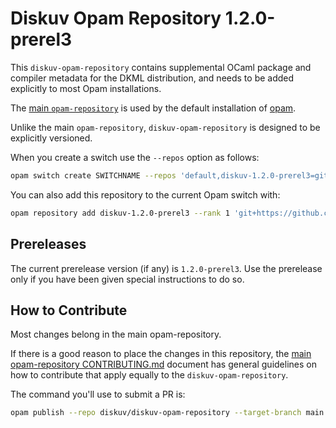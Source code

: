 # Diskuv Opam Repository 1.2.0-prerel3

This `diskuv-opam-repository` contains supplemental OCaml package and compiler
metadata for the DKML distribution, and needs to be added explicitly to most
Opam installations.

The [main `opam-repository`](https://github.com/ocaml/opam-repository)
is used by the default installation of [opam](https://opam.ocaml.org/).

Unlike the main `opam-repository`, `diskuv-opam-repository` is designed to
be explicitly versioned.

When you create a switch use the `--repos` option as follows:

```bash
opam switch create SWITCHNAME --repos 'default,diskuv-1.2.0-prerel3=git+https://github.com/diskuv/diskuv-opam-repository.git#1.2.0-prerel3' 4.12.1
```

You can also add this repository to the current Opam switch with:

```bash
opam repository add diskuv-1.2.0-prerel3 --rank 1 'git+https://github.com/diskuv/diskuv-opam-repository.git#1.2.0-prerel3'
```

## Prereleases

The current prerelease version (if any) is `1.2.0-prerel3`. Use the prerelease only if you have been given
special instructions to do so.

## How to Contribute

Most changes belong in the main opam-repository.

If there is a good reason to place the changes in this repository, the
[main opam-repository CONTRIBUTING.md](https://github.com/ocaml/opam-repository/blob/master/CONTRIBUTING.md)
document has general guidelines on how to contribute that apply equally to
the `diskuv-opam-repository`.

The command you'll use to submit a PR is:

```bash
opam publish --repo diskuv/diskuv-opam-repository --target-branch main
```

